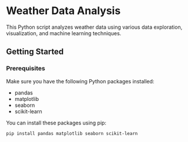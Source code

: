 # Weather Data Analysis

This Python script analyzes weather data using various data exploration, visualization, and machine learning techniques.

## Getting Started

### Prerequisites

Make sure you have the following Python packages installed:

- pandas
- matplotlib
- seaborn
- scikit-learn

You can install these packages using pip:

```bash
pip install pandas matplotlib seaborn scikit-learn
